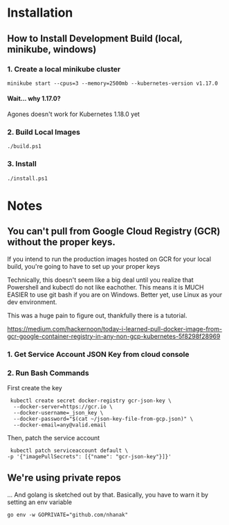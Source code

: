 # Installation

## How to Install Development Build (local, minikube, windows)

### 1. Create a local minikube cluster 
```
minikube start --cpus=3 --memory=2500mb --kubernetes-version v1.17.0
```
#### Wait... why 1.17.0? 
Agones doesn't work for Kubernetes 1.18.0 yet

### 2. Build Local Images
```
./build.ps1
```

### 3. Install
```
./install.ps1
```

# Notes
## You can't pull from Google Cloud Registry (GCR) without the proper keys.
If you intend to run the production images hosted on GCR for your local build, you're going to have to set up your proper keys

Technically, this doesn't seem like a big deal until you realize that Powershell and kubectl do not like eachother. This means it is MUCH EASIER to use git bash if you are on Windows. Better yet, use Linux as your dev environment.

This was a huge pain to figure out, thankfully there is a tutorial.

https://medium.com/hackernoon/today-i-learned-pull-docker-image-from-gcr-google-container-registry-in-any-non-gcp-kubernetes-5f8298f28969
### 1. Get Service Account JSON Key from cloud console
### 2. Run Bash Commands
First create the key
```
 kubectl create secret docker-registry gcr-json-key \
  --docker-server=https://gcr.io \
  --docker-username=_json_key \
  --docker-password="$(cat ~/json-key-file-from-gcp.json)" \
  --docker-email=any@valid.email
```

Then, patch the service account

```
 kubectl patch serviceaccount default \
-p '{"imagePullSecrets": [{"name": "gcr-json-key"}]}'
```

## We're using private repos
... And golang is sketched out by that. Basically, you have to warn it by setting an env variable
```
go env -w GOPRIVATE="github.com/nhanak"
```
